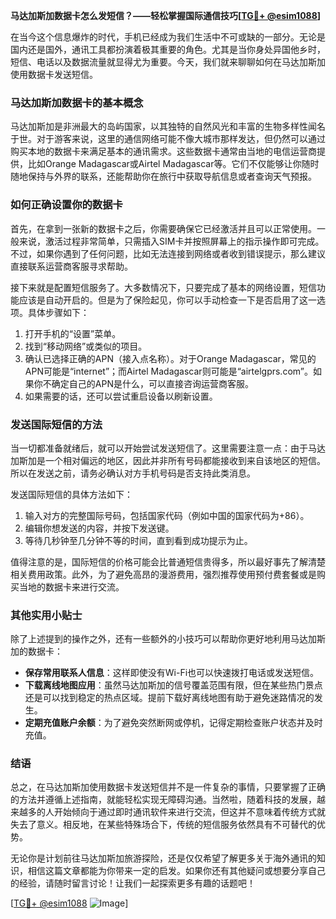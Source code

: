 **马达加斯加数据卡怎么发短信？——轻松掌握国际通信技巧[[TG💪+ @esim1088](https://t.me/s/esim1088)]**

在当今这个信息爆炸的时代，手机已经成为我们生活中不可或缺的一部分。无论是国内还是国外，通讯工具都扮演着极其重要的角色。尤其是当你身处异国他乡时，短信、电话以及数据流量就显得尤为重要。今天，我们就来聊聊如何在马达加斯加使用数据卡发送短信。

### 马达加斯加数据卡的基本概念

马达加斯加是非洲最大的岛屿国家，以其独特的自然风光和丰富的生物多样性闻名于世。对于游客来说，这里的通信网络可能不像大城市那样发达，但仍然可以通过购买本地的数据卡来满足基本的通讯需求。这些数据卡通常由当地的电信运营商提供，比如Orange Madagascar或Airtel Madagascar等。它们不仅能够让你随时随地保持与外界的联系，还能帮助你在旅行中获取导航信息或者查询天气预报。

### 如何正确设置你的数据卡

首先，在拿到一张新的数据卡之后，你需要确保它已经激活并且可以正常使用。一般来说，激活过程非常简单，只需插入SIM卡并按照屏幕上的指示操作即可完成。不过，如果你遇到了任何问题，比如无法连接到网络或者收到错误提示，那么建议直接联系运营商客服寻求帮助。

接下来就是配置短信服务了。大多数情况下，只要完成了基本的网络设置，短信功能应该是自动开启的。但是为了保险起见，你可以手动检查一下是否启用了这一选项。具体步骤如下：

1. 打开手机的“设置”菜单。
2. 找到“移动网络”或类似的项目。
3. 确认已选择正确的APN（接入点名称）。对于Orange Madagascar，常见的APN可能是“internet”；而Airtel Madagascar则可能是“airtelgprs.com”。如果你不确定自己的APN是什么，可以直接咨询运营商客服。
4. 如果需要的话，还可以尝试重启设备以刷新设置。

### 发送国际短信的方法

当一切都准备就绪后，就可以开始尝试发送短信了。这里需要注意一点：由于马达加斯加是一个相对偏远的地区，因此并非所有号码都能接收到来自该地区的短信。所以在发送之前，请务必确认对方手机号码是否支持此类消息。

发送国际短信的具体方法如下：

1. 输入对方的完整国际号码，包括国家代码（例如中国的国家代码为+86）。
2. 编辑你想发送的内容，并按下发送键。
3. 等待几秒钟至几分钟不等的时间，直到看到成功提示为止。

值得注意的是，国际短信的价格可能会比普通短信贵得多，所以最好事先了解清楚相关费用政策。此外，为了避免高昂的漫游费用，强烈推荐使用预付费套餐或是购买当地的数据卡来进行交流。

### 其他实用小贴士

除了上述提到的操作之外，还有一些额外的小技巧可以帮助你更好地利用马达加斯加的数据卡：

- **保存常用联系人信息**：这样即使没有Wi-Fi也可以快速拨打电话或发送短信。
- **下载离线地图应用**：虽然马达加斯加的信号覆盖范围有限，但在某些热门景点还是可以找到稳定的热点区域。提前下载好离线地图有助于避免迷路情况的发生。
- **定期充值账户余额**：为了避免突然断网或停机，记得定期检查账户状态并及时充值。

### 结语

总之，在马达加斯加使用数据卡发送短信并不是一件复杂的事情，只要掌握了正确的方法并遵循上述指南，就能轻松实现无障碍沟通。当然啦，随着科技的发展，越来越多的人开始倾向于通过即时通讯软件来进行交流，但这并不意味着传统方式就失去了意义。相反地，在某些特殊场合下，传统的短信服务依然具有不可替代的优势。

无论你是计划前往马达加斯加旅游探险，还是仅仅希望了解更多关于海外通讯的知识，相信这篇文章都能为你带来一定的启发。如果你还有其他疑问或想要分享自己的经验，请随时留言讨论！让我们一起探索更多有趣的话题吧！

[[TG💪+ @esim1088](https://t.me/s/esim1088) ![Image](https://i.postimg.cc/4NQfJmqS/Snipaste-2025-05-13-00-14-12.png)]